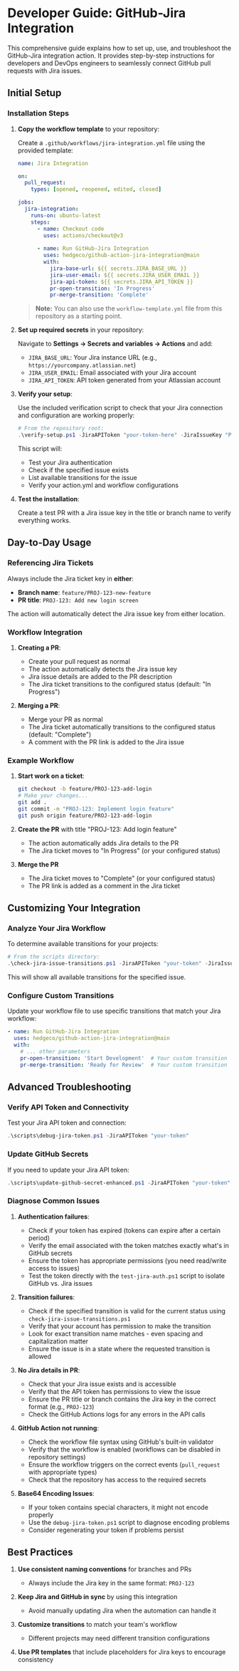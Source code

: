 # Developer Guide: GitHub-Jira Integration

This comprehensive guide explains how to set up, use, and troubleshoot the GitHub-Jira integration action. It provides step-by-step instructions for developers and DevOps engineers to seamlessly connect GitHub pull requests with Jira issues.

## Initial Setup

### Installation Steps

1. **Copy the workflow template** to your repository:
   
   Create a `.github/workflows/jira-integration.yml` file using the provided template:

   ```yaml
   name: Jira Integration

   on:
     pull_request:
       types: [opened, reopened, edited, closed]

   jobs:
     jira-integration:
       runs-on: ubuntu-latest
       steps:
         - name: Checkout code
           uses: actions/checkout@v3
           
         - name: Run GitHub-Jira Integration
           uses: hedgeco/github-action-jira-integration@main
           with:
             jira-base-url: ${{ secrets.JIRA_BASE_URL }}
             jira-user-email: ${{ secrets.JIRA_USER_EMAIL }}
             jira-api-token: ${{ secrets.JIRA_API_TOKEN }}
             pr-open-transition: 'In Progress'
             pr-merge-transition: 'Complete'
   ```

   > **Note:** You can also use the `workflow-template.yml` file from this repository as a starting point.

2. **Set up required secrets** in your repository:
   
   Navigate to **Settings → Secrets and variables → Actions** and add:
   
   - `JIRA_BASE_URL`: Your Jira instance URL (e.g., `https://yourcompany.atlassian.net`)
   - `JIRA_USER_EMAIL`: Email associated with your Jira account
   - `JIRA_API_TOKEN`: API token generated from your Atlassian account

3. **Verify your setup**:

   Use the included verification script to check that your Jira connection and configuration are working properly:

   ```powershell
   # From the repository root:
   .\verify-setup.ps1 -JiraAPIToken "your-token-here" -JiraIssueKey "PROJ-123"
   ```

   This script will:
   - Test your Jira authentication
   - Check if the specified issue exists
   - List available transitions for the issue
   - Verify your action.yml and workflow configurations

4. **Test the installation**:
   
   Create a test PR with a Jira issue key in the title or branch name to verify everything works.

## Day-to-Day Usage

### Referencing Jira Tickets

Always include the Jira ticket key in **either**:

- **Branch name**: `feature/PROJ-123-new-feature` 
- **PR title**: `PROJ-123: Add new login screen`

The action will automatically detect the Jira issue key from either location.

### Workflow Integration

1. **Creating a PR**:
   - Create your pull request as normal
   - The action automatically detects the Jira issue key
   - Jira issue details are added to the PR description
   - The Jira ticket transitions to the configured status (default: "In Progress")

2. **Merging a PR**:
   - Merge your PR as normal
   - The Jira ticket automatically transitions to the configured status (default: "Complete")
   - A comment with the PR link is added to the Jira issue

### Example Workflow

1. **Start work on a ticket**:
   ```bash
   git checkout -b feature/PROJ-123-add-login
   # Make your changes...
   git add .
   git commit -m "PROJ-123: Implement login feature"
   git push origin feature/PROJ-123-add-login
   ```

2. **Create the PR** with title "PROJ-123: Add login feature"
   - The action automatically adds Jira details to the PR
   - The Jira ticket moves to "In Progress" (or your configured status)

3. **Merge the PR**
   - The Jira ticket moves to "Complete" (or your configured status)
   - The PR link is added as a comment in the Jira ticket

## Customizing Your Integration

### Analyze Your Jira Workflow

To determine available transitions for your projects:

```powershell
# From the scripts directory:
.\check-jira-issue-transitions.ps1 -JiraAPIToken "your-token" -JiraIssueKey "PROJ-123"
```

This will show all available transitions for the specified issue.

### Configure Custom Transitions

Update your workflow file to use specific transitions that match your Jira workflow:

```yaml
- name: Run GitHub-Jira Integration
  uses: hedgeco/github-action-jira-integration@main
  with:
    # ... other parameters
    pr-open-transition: 'Start Development'  # Your custom transition
    pr-merge-transition: 'Ready for Review'  # Your custom transition
```

## Advanced Troubleshooting

### Verify API Token and Connectivity

Test your Jira API token and connection:

```powershell
.\scripts\debug-jira-token.ps1 -JiraAPIToken "your-token"
```

### Update GitHub Secrets

If you need to update your Jira API token:

```powershell
.\scripts\update-github-secret-enhanced.ps1 -JiraAPIToken "your-token" -RepoName "owner/repo"
```

### Diagnose Common Issues

1. **Authentication failures**:
   - Check if your token has expired (tokens can expire after a certain period)
   - Verify the email associated with the token matches exactly what's in GitHub secrets
   - Ensure the token has appropriate permissions (you need read/write access to issues)
   - Test the token directly with the `test-jira-auth.ps1` script to isolate GitHub vs. Jira issues

2. **Transition failures**:
   - Check if the specified transition is valid for the current status using `check-jira-issue-transitions.ps1`
   - Verify that your account has permission to make the transition
   - Look for exact transition name matches - even spacing and capitalization matter
   - Ensure the issue is in a state where the requested transition is allowed

3. **No Jira details in PR**:
   - Check that your Jira issue exists and is accessible
   - Verify that the API token has permissions to view the issue
   - Ensure the PR title or branch contains the Jira key in the correct format (e.g., `PROJ-123`)
   - Check the GitHub Actions logs for any errors in the API calls

4. **GitHub Action not running**:
   - Check the workflow file syntax using GitHub's built-in validator
   - Verify that the workflow is enabled (workflows can be disabled in repository settings)
   - Ensure the workflow triggers on the correct events (`pull_request` with appropriate types)
   - Check that the repository has access to the required secrets

5. **Base64 Encoding Issues**:
   - If your token contains special characters, it might not encode properly
   - Use the `debug-jira-token.ps1` script to diagnose encoding problems
   - Consider regenerating your token if problems persist

## Best Practices

1. **Use consistent naming conventions** for branches and PRs
   - Always include the Jira key in the same format: `PROJ-123`
   
2. **Keep Jira and GitHub in sync** by using this integration
   - Avoid manually updating Jira when the automation can handle it
   
3. **Customize transitions** to match your team's workflow
   - Different projects may need different transition configurations

4. **Use PR templates** that include placeholders for Jira keys to encourage consistency
